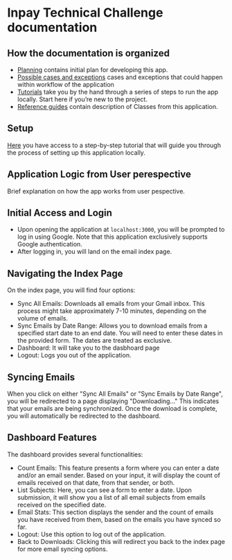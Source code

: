 <!--
# @title Inpay Technical Challenge
-->
# Inpay Technical Challenge documentation

## How the documentation is organized

* [Planning](docs/planning/README.md) contains initial plan for developing this app.
* [Possible cases and exceptions](docs/scenarios/README.md) cases and exceptions that could happen within workflow of the application
* [Tutorials](docs/tutorials/README.md) take you by the hand through a series of steps to run the app locally. Start here if you’re new to the project.
* [Reference guides](docs/references/README.md) contain description of Classes from this application.


## Setup 

[Here](docs/tutorials/README.md) you have access to a step-by-step tutorial that will guide you through the process of setting up this application locally.

## Application Logic from User perespective

Brief explanation on how the app works from user pespective.

## Initial Access and Login
- Upon opening the application at `localhost:3000`, you will be prompted to log in using Google. Note that this application exclusively supports Google authentication.
- After logging in, you will land on the email index page.
## Navigating the Index Page
On the index page, you will find four options:

- Sync All Emails: Downloads all emails from your Gmail inbox. This process might take approximately 7-10 minutes, depending on the volume of emails.
- Sync Emails by Date Range: Allows you to download emails from a specified start date to an end date. You will need to enter these dates in the provided form. The dates are treated as exclusive.
- Dashboard: It will take you to the dasbhoard page
- Logout: Logs you out of the application.

## Syncing Emails
When you click on either "Sync All Emails" or "Sync Emails by Date Range", you will be redirected to a page displaying "Downloading..." This indicates that your emails are being synchronized.
Once the download is complete, you will automatically be redirected to the dashboard.
## Dashboard Features
The dashboard provides several functionalities:

- Count Emails: This feature presents a form where you can enter a date and/or an email sender. Based on your input, it will display the count of emails received on that date, from that sender, or both.
- List Subjects: Here, you can see a form to enter a date. Upon submission, it will show you a list of all email subjects from emails received on the specified date.
- Email Stats: This section displays the sender and the count of emails you have received from them, based on the emails you have synced so far.
- Logout: Use this option to log out of the application.
- Back to Downloads: Clicking this will redirect you back to the index page for more email syncing options.
